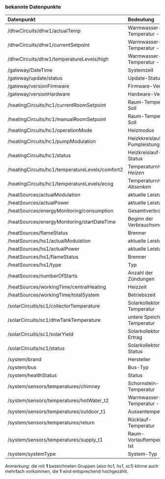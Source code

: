 ### bekannte Datenpunkte

| Datenpunkt | Bedeutung | Variablentyp | Variablenprofil |
| :--------- | :-------- | :----------- | :-------------- |
| /dhwCircuits/dhw1/actualTemp | Warmwasser-Temperatur - Ist | Float | BuderusKM200.Celsius |
| /dhwCircuits/dhw1/currentSetpoint | Warmwasser-Temperatur - Soll | Float | BuderusKM200.Celsius |
| /dhwCircuits/dhw1/temperatureLevels/high | Warmwasser-Temperatur - Soll | Float | BuderusKM200.Celsius |
| /gateway/DateTime | Systemzeit | Integer | ~UnixTimestamp |
| /gateway/update/status | Update-Status | String | |
| /gateway/versionFirmware | Firmware-Version | String | |
| /gateway/versionHardware | Hardware-Version | String | |
| /heatingCircuits/hc1/currentRoomSetpoint | Raum-Temperatur - Soll | Float | BuderusKM200.Celsius |
| /heatingCircuits/hc1/manualRoomSetpoint | Raum-Temperatur - Soll | Float | BuderusKM200.Celsius |
| /heatingCircuits/hc1/operationMode | Heizmodus | Integer | BuderusKM200.Hc_OperationMode |
| /heatingCircuits/hc1/pumpModulation | Heizkkreislauf-Pumpleistung | Float | BuderusKM200.Percent |
| /heatingCircuits/hc1/status | Heizkreislauf-Status | Boolean | BuderusKM200.Status |
| /heatingCircuits/hc1/temperatureLevels/comfort2 | Temperaturniveau _Heizen_ | Float | BuderusKM200.Celsius |
| /heatingCircuits/hc1/temperatureLevels/ecog | Temperaturniveau _Absenken_ | Float | BuderusKM200.Celsius |
| /heatSources/actualModulation | aktuelle Leistung | Float | BuderusKM200.Percent |
| /heatSources/actualPower | aktuelle Leistung | Float | BuderusKM200.kW |
| /heatSources/energyMonitoring/consumption | Gesamtverbrauch | Float | BuderusKM200.kWh |
| /heatSources/energyMonitoring/startDateTime | Beginn der Verbrauchsmessung | Integer | ~UnixTimestamp |
| /heatSources/flameStatus | Brenner | Boolean | BuderusKM200.OnOff |
| /heatSources/hs1/actualModulation | aktuelle Leistung | Float | BuderusKM200.Percent |
| /heatSources/hs1/actualPower | aktuelle Leistung | Float | BuderusKM200.kW |
| /heatSources/hs1/flameStatus | Brenner | Boolean | BuderusKM200.OnOff |
| /heatSources/hs1/type | Typ | String | |
| /heatSources/numberOfStarts | Anzahl der Zündungen | Integer | |
| /heatSources/workingTime/centralHeating | Heizzeit | Integer | BuderusKM200.min |
| /heatSources/workingTime/totalSystem | Betriebszeit | Integer | BuderusKM200.min |
| /solarCircuits/sc1/collectorTemperature | Solarkollektor-Temperatur | Float | BuderusKM200.Celsius |
| /solarCircuits/sc1/dhwTankTemperature | untere Speicher-Temperatur | Float | BuderusKM200.Celsius |
| /solarCircuits/sc1/solarYield | Solarkollektor-Ertrag | Float | BuderusKM200.Wh |
| /solarCircuits/sc1/status | Solarkollektor-Status | Boolean | BuderusKM200.Status |
| /system/brand | Hersteller | String | |
| /system/bus | Bus-Typ | String | |
| /system/healthStatus | Status | Integer | BuderusKM200.HealthStatus |
| /system/sensors/temperatures/chimney | Schornstein-Temperatur | Float | BuderusKM200.Celsius |
| /system/sensors/temperatures/hotWater_t2 | Warmwasser-Temperatur - Ist | Float | BuderusKM200.Celsius |
| /system/sensors/temperatures/outdoor_t1 | Aussentemperatur | Float | BuderusKM200.Celsius |
| /system/sensors/temperatures/return | Rücklauf-Temperatur | Float | BuderusKM200.Celsius |
| /system/sensors/temperatures/supply_t1 | Raum-Vorlauftemperatur - Ist | Float | BuderusKM200.Celsius |
| /system/systemType | System-Typ | String | |

Anmerkung: die mit **1** bezeichneten Gruppen (also _hc1_, _hs1_, _sc1_) könne auch mehrfach vorkommen, die **1** wird entsprechend hochgezählt.
